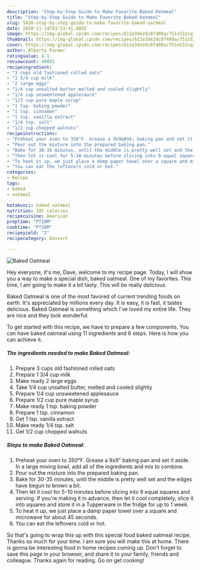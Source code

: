 ```yaml
---
description: "Step-by-Step Guide to Make Favorite Baked Oatmeal"
title: "Step-by-Step Guide to Make Favorite Baked Oatmeal"
slug: 5430-step-by-step-guide-to-make-favorite-baked-oatmeal
date: 2020-11-14T03:53:41.603Z
image: https://img-global.cpcdn.com/recipes/611a3de2dc8f480a/751x532cq70/baked-oatmeal-recipe-main-photo.jpg
thumbnail: https://img-global.cpcdn.com/recipes/611a3de2dc8f480a/751x532cq70/baked-oatmeal-recipe-main-photo.jpg
cover: https://img-global.cpcdn.com/recipes/611a3de2dc8f480a/751x532cq70/baked-oatmeal-recipe-main-photo.jpg
author: Alberta Farmer
ratingvalue: 4.1
reviewcount: 40892
recipeingredient:
- "3 cups old fashioned rolled oats"
- "1 3/4 cup milk"
- "2 large eggs"
- "1/4 cup unsalted butter melted and cooled slightly"
- "1/4 cup unsweetened applesauce"
- "1/2 cup pure maple syrup"
- "1 tsp. baking powder"
- "1 tsp. cinnamon"
- "1 tsp. vanilla extract"
- "1/4 tsp. salt"
- "1/2 cup chopped walnuts"
recipeinstructions:
- "Preheat your oven to 350°F. Grease a 9x9&#34; baking pan and set it aside. In a large mixing bowl, add all of the ingredients and mix to combine."
- "Pour out the mixture into the prepared baking pan."
- "Bake for 30-35 minutes, until the middle is pretty well set and the edges have begun to brown a bit."
- "Then let it cool for 5-10 minutes before slicing into 9 equal squares and serving. If you&#39;re making it in advance, then let it cool completely, slice it into squares and store it in a Tupperware in the fridge for up to 1 week."
- "To heat it up, we just place a damp paper towel over a square and microwave for about 45 seconds."
- "You can eat the leftovers cold or hot."
categories:
- Recipe
tags:
- baked
- oatmeal

katakunci: baked oatmeal 
nutrition: 187 calories
recipecuisine: American
preptime: "PT10M"
cooktime: "PT38M"
recipeyield: "2"
recipecategory: Dessert

---
```



![Baked Oatmeal](https://img-global.cpcdn.com/recipes/611a3de2dc8f480a/751x532cq70/baked-oatmeal-recipe-main-photo.jpg)

Hey everyone, it's me, Dave, welcome to my recipe page. Today, I will show you a way to make a special dish, baked oatmeal. One of my favorites. This time, I am going to make it a bit tasty. This will be really delicious.

Baked Oatmeal is one of the most favored of current trending foods on earth. It's appreciated by millions every day. It is easy, it is fast, it tastes delicious. Baked Oatmeal is something which I've loved my entire life. They are nice and they look wonderful.




To get started with this recipe, we have to prepare a few components. You can have baked oatmeal using 11 ingredients and 6 steps. Here is how you can achieve it.

<!--inarticleads1-->

##### The ingredients needed to make Baked Oatmeal:

1. Prepare 3 cups old fashioned rolled oats
1. Prepare 1 3/4 cup milk
1. Make ready 2 large eggs
1. Take 1/4 cup unsalted butter, melted and cooled slightly
1. Prepare 1/4 cup unsweetened applesauce
1. Prepare 1/2 cup pure maple syrup
1. Make ready 1 tsp. baking powder
1. Prepare 1 tsp. cinnamon
1. Get 1 tsp. vanilla extract
1. Make ready 1/4 tsp. salt
1. Get 1/2 cup chopped walnuts




<!--inarticleads2-->

##### Steps to make Baked Oatmeal:

1. Preheat your oven to 350°F. Grease a 9x9&#34; baking pan and set it aside. In a large mixing bowl, add all of the ingredients and mix to combine.
1. Pour out the mixture into the prepared baking pan.
1. Bake for 30-35 minutes, until the middle is pretty well set and the edges have begun to brown a bit.
1. Then let it cool for 5-10 minutes before slicing into 9 equal squares and serving. If you&#39;re making it in advance, then let it cool completely, slice it into squares and store it in a Tupperware in the fridge for up to 1 week.
1. To heat it up, we just place a damp paper towel over a square and microwave for about 45 seconds.
1. You can eat the leftovers cold or hot.




So that's going to wrap this up with this special food baked oatmeal recipe. Thanks so much for your time. I am sure you will make this at home. There is gonna be interesting food in home recipes coming up. Don't forget to save this page in your browser, and share it to your family, friends and colleague. Thanks again for reading. Go on get cooking!
